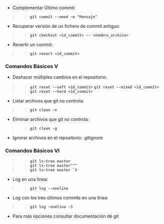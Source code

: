 * Complementar Último commit:>>**`git commit --amed -m "Mensaje"`*** Recuperar versión de un fichero de commit antiguo:>>**`git checkout <id_commit> -- <nombre_archivo>`*** Revertir un commit:>>**`git revert <id_commit>`**### Comandos Básicos V* Deshacer múltiples cambios en el repositorio:>>**`git reset --soft <id_commit>`**>>**`git reset --mixed <id_commit>`**>>**`git reset --hard <id_commit>`*** Listar archivos que git no controla:>>**`git clean -n`*** Eliminar archivos que git no controla:>>**`git clean -g`*** Ignorar archivos en el repositorio: .gitignore### Comandos Básicos VI>>**`git ls-tree master`**   >>**`git ls-tree master^^^`**   >>**`git ls-tree master ̃ 3`*** Log en una línea:>>**`git log --oneline`*** Log con los tres últimos commits en una línea:>>**`git log -oneline -3`*** Para más opciones consultar documentación de git